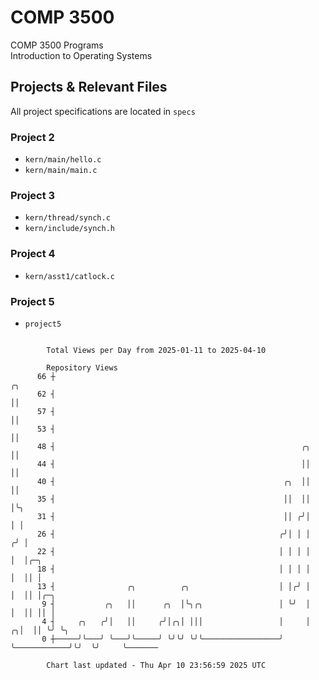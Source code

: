 # COMP 3500
COMP 3500 Programs  
Introduction to Operating Systems  
## Projects & Relevant Files
All project specifications are located in `specs`
### Project 2
- `kern/main/hello.c`
- `kern/main/main.c`
### Project 3
- `kern/thread/synch.c`
- `kern/include/synch.h`
### Project 4
- `kern/asst1/catlock.c`
### Project 5
- `project5`

```

        Total Views per Day from 2025-01-11 to 2025-04-10

        Repository Views
      66 ┼                                                                        ╭╮
      62 ┤                                                                        ││
      57 ┤                                                                        ││
      53 ┤                                                                        ││
      48 ┤                                                       ╭╮               ││
      44 ┤                                                       ││               ││
      40 ┤                                                   ╭╮  ││               ││
      35 ┤                                                   ││  ││               │╰╮
      31 ┤                                                   ││ ╭╯│               │ │
      26 ┤                                                  ╭╯│ │ │              ╭╯ │
      22 ┤                                                  │ │ │ │              │  │╭─╮
      18 ┤                                                  │ │ │ │              │  ││ │
      13 ┤                ╭╮          ╭╮                    │ │╭╯ │              │  ││ │╭─╮
       9 ┤           ╭╮   ││      ╭╮  │╰╮╭╮                 │ ╰╯  │              │  ││ ││ │
       4 ┤     ╭╮   ╭╯│   ││     ╭╯│╭╮│ │││                 │     │            ╭╮│  ││ ╰╯ ╰╮
       0 ┼─────╯╰───╯ ╰───╯╰─────╯ ╰╯╰╯ ╰╯╰─────────────────╯     ╰────────────╯╰╯  ╰╯     ╰───────

        Chart last updated - Thu Apr 10 23:56:59 2025 UTC
        
```
